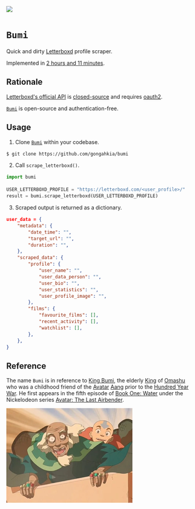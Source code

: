 [![](https://img.shields.io/badge/bumi_1.0.0-passing-green)](https://github.com/gongahkia/bumi/releases/tag/1.0.0) 

# `Bumi`

Quick and dirty [Letterboxd](https://letterboxd.com/) profile scraper.

Implemented in [2 hours and 11 minutes]().

## Rationale 

[Letterboxd's official API](https://api-docs.letterboxd.com/) is [closed-source](https://www.reddit.com/r/Letterboxd/comments/knu50f/has_anybody_tried_using_the_letterboxd_api/) and requires [oauth2](https://api-docs.letterboxd.com/#auth).

[`Bumi`](https://github.com/gongahkia/bumi) is open-source and authentication-free.

## Usage

1. Clone [`Bumi`](https://github.com/gongahkia/bumi) within your codebase.

```console
$ git clone https://github.com/gongahkia/bumi
```

2. Call `scrape_letterboxd()`.

```py
import bumi

USER_LETTERBOXD_PROFILE = "https://letterboxd.com/<user_profile>/"
result = bumi.scrape_letterboxd(USER_LETTERBOXD_PROFILE)
```

3. Scraped output is returned as a dictionary.

```json
user_data = {
    "metadata": {
        "date_time": "",
        "target_url": "",
        "duration": "",
    },
    "scraped_data": {
        "profile": {
            "user_name": "",
            "user_data_person": "",
            "user_bio": "",
            "user_statistics": "",
            "user_profile_image": "",
        },
        "films": {
            "favourite_films": [],
            "recent_activity": [],
            "watchlist": [],
        },
    },
}
```

## Reference

The name `Bumi` is in reference to [King Bumi](https://avatar.fandom.com/wiki/Bumi_(King_of_Omashu)), the elderly [King](https://avatar.fandom.com/wiki/Monarch_of_Omashu) of [Omashu](https://avatar.fandom.com/wiki/Omashu) who was a childhood friend of the [Avatar](https://avatar.fandom.com/wiki/Avatar) [Aang](https://avatar.fandom.com/wiki/Aang) prior to the [Hundred Year War](https://avatar.fandom.com/wiki/Hundred_Year_War). He first appears in the fifth episode of [Book One: Water](https://avatar.fandom.com/wiki/Book_One:_Water) under the Nickelodeon series [Avatar: The Last Airbender](https://avatar.fandom.com/wiki/Avatar:_The_Last_Airbender).

![](./asset/bumi.png)
